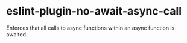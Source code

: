 # eslint-plugin-no-await-async-call
Enforces that all calls to async functions within an async function is awaited.
